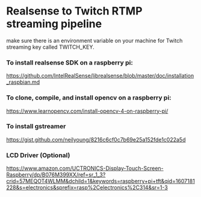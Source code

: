 # Realsense to Twitch RTMP streaming pipeline

make sure there is an environment variable on your machine for Twitch streaming key called TWITCH_KEY.


### To install realsense SDK on a raspberry pi:

https://github.com/IntelRealSense/librealsense/blob/master/doc/installation_raspbian.md

### To clone, compile, and install opencv on a raspberry pi:

https://www.learnopencv.com/install-opencv-4-on-raspberry-pi/


### To install gstreamer

https://gist.github.com/neilyoung/8216c6cf0c7b69e25a152fde1c022a5d

### LCD Driver (Optional)

https://www.amazon.com/UCTRONICS-Display-Touch-Screen-Raspberry/dp/B076M399XX/ref=sr_1_3?crid=57MEQOT4WLMM&dchild=1&keywords=raspberry+pi+tft&qid=1607181228&s=electronics&sprefix=rasp%2Celectronics%2C314&sr=1-3
